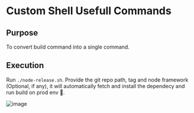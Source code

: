 # Custom Shell Usefull Commands

## Purpose
To convert build command into a single command.

## Execution
Run `./node-release.sh`. Provide the git repo path, tag and node framework (Optional, if any), it will automatically fetch and install the dependecy and run build on prod env 🎉.

![image](https://github.com/prateek9958/git-shell/blob/main/images/cmd.png)
